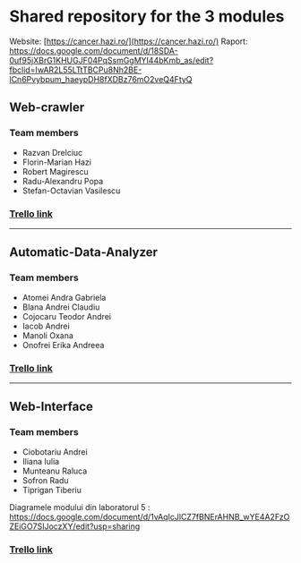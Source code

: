 # Shared repository for the 3 modules

Website: [https://cancer.hazi.ro/](https://cancer.hazi.ro/)
Raport: https://docs.google.com/document/d/18SDA-0uf95jXBrG1KHUGJF04PqSsmGgMYI44bKmb_as/edit?fbclid=IwAR2L55LTtTBCPu8Nh2BE-lCn6Pvybpum_haeypDH8fXDBz76mO2veQ4FtyQ
## Web-crawler

### Team members

- Razvan Drelciuc
- Florin-Marian Hazi
- Robert Magirescu
- Radu-Alexandru Popa
- Stefan-Octavian Vasilescu

### [Trello link](https://trello.com/b/6S1sLINk/web-crawler)

---

## Automatic-Data-Analyzer

### Team members

- Atomei Andra Gabriela
- Blana Andrei Claudiu
- Cojocaru Teodor Andrei
- Iacob Andrei
- Manoli Oxana
- Onofrei Erika Andreea

### [Trello link](https://trello.com/b/iOamYjRa/automatic-da)

---

## Web-Interface

### Team members

- Ciobotariu Andrei
- Iliana Iulia
- Munteanu Raluca
- Sofron Radu
- Tiprigan Tiberiu

Diagramele modului din laboratorul 5 : https://docs.google.com/document/d/1vAqIcJlCZ7fBNErAHNB_wYE4A2FzOZEiGO7SIJoczXY/edit?usp=sharing

### [Trello link](https://trello.com/invite/b/jgIwZf74/bda3a7f36178c1a7dea05bbf8fe7471f/web-interface)
